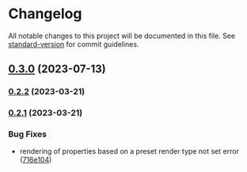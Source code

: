 # Changelog

All notable changes to this project will be documented in this file. See [standard-version](https://github.com/conventional-changelog/standard-version) for commit guidelines.

## [0.3.0](https://github.com/UpAssist/PrototypeGenerator/compare/0.2.2...0.3.0) (2023-07-13)

### [0.2.2](https://github.com/UpAssist/PrototypeGenerator/compare/0.2.1...0.2.2) (2023-03-21)

### [0.2.1](https://github.com/UpAssist/PrototypeGenerator/compare/0.2.0...0.2.1) (2023-03-21)


### Bug Fixes

* rendering of properties based on a preset render type not set error ([716e104](https://github.com/UpAssist/PrototypeGenerator/commit/716e10440a550f0b50bda1ae9e77a0b1d622f541))
